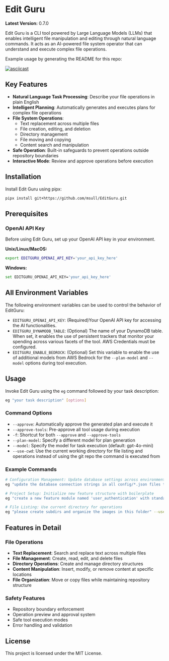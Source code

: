 # Edit Guru

**Latest Version:** 0.7.0

Edit Guru is a CLI tool powered by Large Language Models (LLMs) that enables intelligent file manipulation and editing
through natural language commands. It acts as an AI-powered file system operator that can understand and execute complex
file operations.

Example usage by generating the README for this repo:

[![asciicast](https://asciinema.org/a/VofKYWuifGLijwhQTfr5AH7N1.svg)](https://asciinema.org/a/VofKYWuifGLijwhQTfr5AH7N1?t=5&speed=1.5)

## Key Features

- **Natural Language Task Processing**: Describe your file operations in plain English
- **Intelligent Planning**: Automatically generates and executes plans for complex file operations
- **File System Operations**:
    - Text replacement across multiple files
    - File creation, editing, and deletion
    - Directory management
    - File moving and copying
    - Content search and manipulation
- **Safe Operation**: Built-in safeguards to prevent operations outside repository boundaries
- **Interactive Mode**: Review and approve operations before execution

## Installation

Install Edit Guru using pipx:

```bash
pipx install git+https://github.com/msull/EditGuru.git
```

## Prerequisites

### OpenAI API Key

Before using Edit Guru, set up your OpenAI API key in your environment.

**Unix/Linux/MacOS:**

```bash
export EDITGURU_OPENAI_API_KEY='your_api_key_here'
```

**Windows:**

```bash
set EDITGURU_OPENAI_API_KEY='your_api_key_here'

```

## All Environment Variables

The following environment variables can be used to control the behavior of EditGuru:

- `EDITGURU_OPENAI_API_KEY`: (Required)Your OpenAI API key for accessing the AI functionalities.
- `EDITGURU_DYNAMODB_TABLE`: (Optional) The name of your DynamoDB table. When set, it enables the use of persistent trackers that monitor your spending across various facets of the tool. AWS Credentials must be configured.
- `EDITGURU_ENABLE_BEDROCK`: (Optional) Set this variable to enable the use of additional models from AWS Bedrock for the `--plan-model` and `--model` options during tool execution.


## Usage

Invoke Edit Guru using the `eg` command followed by your task description:

```bash
eg "your task description" [options]
```

### Command Options

- `--approve`: Automatically approve the generated plan and execute it
- `--approve-tools`: Pre-approve all tool usage during execution
- `-f`: Shortcut for both `--approve` and `--approve-tools`
- `--plan-model`: Specify a different model for plan generation
- `--model`: Specify the model for task execution (default: gpt-4o-mini)
- `--use-cwd`: Use the current working directory for file listing and operations instead of using the git repo the command is executed from

### Example Commands

```bash
# Configuration Management: Update database settings across environments
eg "update the database connection strings in all config/*.json files to use the new hostname db-prod-v2.example.com, but only in files that don't contain 'test' in their name" --approve

# Project Setup: Initialize new feature structure with boilerplate
eg "create a new feature module named 'user_authentication' with standard files: __init__.py, models.py, views.py, and tests/test_*.py files. Add basic boilerplate code in each" -f

# File Listing: Use current directory for operations
eg "please create subdirs and organize the images in this folder" --use-cwd
```

## Features in Detail

### File Operations

- **Text Replacement**: Search and replace text across multiple files
- **File Management**: Create, read, edit, and delete files
- **Directory Operations**: Create and manage directory structures
- **Content Manipulation**: Insert, modify, or remove content at specific locations
- **File Organization**: Move or copy files while maintaining repository structure

### Safety Features

- Repository boundary enforcement
- Operation preview and approval system
- Safe tool execution modes
- Error handling and validation

## License

This project is licensed under the MIT License.
